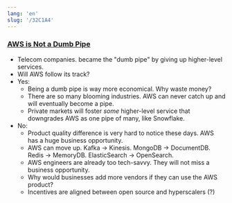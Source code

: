 ```yaml
---
lang: 'en'
slug: '/32C1A4'
---
```


### [AWS is Not a Dumb Pipe](https://matt-rickard.com/aws-is-not-a-dumb-pipe)

- Telecom companies. became the "dumb pipe" by giving up higher-level services.
- Will AWS follow its track?
- Yes:
  - Being a dumb pipe is way more economical. Why waste money?
  - There are so many blooming industries. AWS can never catch up and will eventually become a pipe.
  - Private markets will foster _some_ higher-level service that downgrades AWS as one pipe of many, like Snowflake.
- No:
  - Product quality difference is very hard to notice these days. AWS has a huge business opportunity.
  - AWS can move up. Kafka → Kinesis. MongoDB → DocumentDB. Redis → MemoryDB. ElasticSearch → OpenSearch.
  - AWS engineers are already too tech-savvy. They will not miss a business opportunity.
  - Why would businesses add more vendors if they can use the AWS product?
  - Incentives are aligned between open source and hyperscalers (?)

<head>
  <html lang="en-US"/>
</head>
